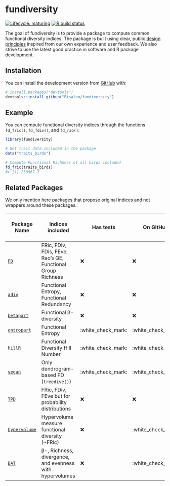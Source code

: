 
<!-- README.md is generated from README.Rmd. Please edit that file -->

# fundiversity

<!-- badges: start -->

[![Lifecycle:
maturing](https://img.shields.io/badge/lifecycle-maturing-blue.svg)](https://www.tidyverse.org/lifecycle/#maturing)
[![R build
status](https://github.com/Bisaloo/fundiversity/workflows/R-CMD-check/badge.svg)](https://github.com/Bisaloo/fundiversity/actions)
<!-- badges: end -->

The goal of fundiversity is to provide a package to compute common
functional diversity indices. The package is built using clear, public
[design
principles](https://github.com/Bisaloo/fundiversity/wiki/Design-principles)
inspired from our own experience and user feedback. We also strive to
use the latest good practice in software and R package development.

## Installation

You can install the development version from
[GitHub](https://github.com/) with:

``` r
# install.packages("devtools")
devtools::install_github("Bisaloo/fundiversity")
```

## Example

You can compute functional diversity indices through the functions
`fd_fric()`, `fd_fdiv()`, and `fd_rao()`:

``` r
library(fundiversity)

# Get trait data included in the package
data("traits_birds")

# Compute Functional Richness of all birds included
fd_fric(traits_birds)
#> [1] 230967.7
```

## Related Packages

We only mention here packages that propose original indices and not
wrappers around these packages.

| Package Name                                           | Indices included                                            | Has tests            | On GitHub            | On CRAN (last updated)                                     |
| ------------------------------------------------------ | ----------------------------------------------------------- | -------------------- | -------------------- | ---------------------------------------------------------- |
| [`FD`](https://github.com/cran/FD)                     | FRic, FDiv, FDis, FEve, Rao’s QE, Functional Group Richness | :x:                  | :x:                  | ![](https://www.r-pkg.org/badges/last-release/FD)          |
| [`adiv`](https://github.com/cran/adiv)                 | Functional Entropy, Functional Redundancy                   | :x:                  | :x:                  | ![](https://www.r-pkg.org/badges/last-release/adiv)        |
| [`betapart`](https://github.com/cran/betapart)         | Functional β-diversity                                      | :x:                  | :x:                  | ![](https://www.r-pkg.org/badges/last-release/betapart)    |
| [`entropart`](https://github.com/EricMarcon/entropart) | Functional Entropy                                          | :white\_check\_mark: | :white\_check\_mark: | ![](https://www.r-pkg.org/badges/last-release/entropart)   |
| [`hillR`](https://github.com/daijiang/hillR)           | Functional Diversity Hill Number                            | :white\_check\_mark: | :white\_check\_mark: | ![](https://www.r-pkg.org/badges/last-release/hillR)       |
| [`vegan`](https://github.com/vegandevs/vegan)          | Only dendrogram-based FD (`treedive()`)                     | :white\_check\_mark: | :white\_check\_mark: | ![](https://www.r-pkg.org/badges/last-release/vegan)       |
| [`TPD`](https://github.com/cran/TPD)                   | FRic, FDiv, FEve but for probability distributions          | :x:                  | :x:                  | ![](https://www.r-pkg.org/badges/last-release/TPD)         |
| [`hypervolume`](https://github.com/cran/hypervolume)   | Hypervolume measure functional diversity (\~FRic)           | :x:                  | :white\_check\_mark: | ![](https://www.r-pkg.org/badges/last-release/hypervolume) |
| [`BAT`](https://github.com/cran/BAT)                   | β-, Richness, divergence, and evenness with hypervolumes    | :x:                  | :white\_check\_mark: | ![](https://www.r-pkg.org/badges/last-release/BAT)         |

